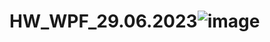 # HW_WPF_29.06.2023![image](https://github.com/Fazan4ik/HW_WPF_29.06.2023/assets/91279825/b5d84001-9bc0-4a02-bdcb-27550bb1e3e1)
